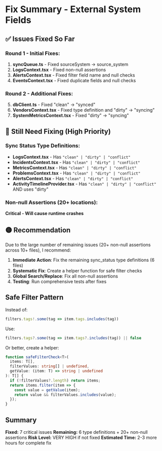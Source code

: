 # Fix Summary - External System Fields

## ✅ Issues Fixed So Far

### Round 1 - Initial Fixes:
1. **syncQueue.ts** - Fixed sourceSystem → source_system
2. **LogsContext.tsx** - Fixed non-null assertions
3. **AlertsContext.tsx** - Fixed filter field name and null checks
4. **EventsContext.tsx** - Fixed duplicate fields and null checks

### Round 2 - Additional Fixes:
5. **dbClient.ts** - Fixed "clean" → "synced"
6. **VendorsContext.tsx** - Fixed type definition and "dirty" → "syncing"
7. **SystemMetricsContext.tsx** - Fixed "dirty" → "syncing"

## 🔴 Still Need Fixing (High Priority)

### Sync Status Type Definitions:
- **LogsContext.tsx** - Has `"clean" | "dirty" | "conflict"`
- **IncidentsContext.tsx** - Has `"clean" | "dirty" | "conflict"`
- **MetricsContext.tsx** - Has `"clean" | "dirty" | "conflict"`
- **ProblemsContext.tsx** - Has `"clean" | "dirty" | "conflict"`
- **AlertsContext.tsx** - Has `"clean" | "dirty" | "conflict"`
- **ActivityTimelineProvider.tsx** - Has `"clean" | "dirty" | "conflict"` AND uses "dirty"

### Non-null Assertions (20+ locations):
**Critical - Will cause runtime crashes**

## 🟡 Recommendation

Due to the large number of remaining issues (20+ non-null assertions across 10+ files), I recommend:

1. **Immediate Action**: Fix the remaining sync_status type definitions (6 files)
2. **Systematic Fix**: Create a helper function for safe filter checks
3. **Global Search/Replace**: Fix all non-null assertions
4. **Testing**: Run comprehensive tests after fixes

## Safe Filter Pattern

Instead of:
```typescript
filters.tags!.some(tag => item.tags.includes(tag))
```

Use:
```typescript
filters.tags?.some(tag => item.tags?.includes(tag)) || false
```

Or better, create a helper:
```typescript
function safeFilterCheck<T>(
  items: T[],
  filterValues: string[] | undefined,
  getValue: (item: T) => string | undefined
): T[] {
  if (!filterValues?.length) return items;
  return items.filter(item => {
    const value = getValue(item);
    return value && filterValues.includes(value);
  });
}
```

## Summary

**Fixed:** 7 critical issues
**Remaining:** 6 type definitions + 20+ non-null assertions
**Risk Level:** VERY HIGH if not fixed
**Estimated Time:** 2-3 more hours for complete fix